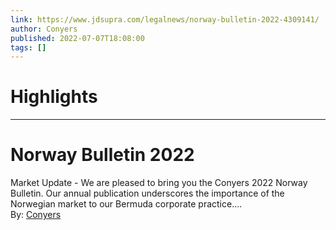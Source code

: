 ```yaml
---
link: https://www.jdsupra.com/legalnews/norway-bulletin-2022-4309141/
author: Conyers
published: 2022-07-07T18:08:00
tags: []
---
```

# Highlights


---
# Norway Bulletin 2022
Market Update - We are pleased to bring you the Conyers 2022 Norway Bulletin. Our annual publication underscores the importance of the Norwegian market to our Bermuda corporate practice....  
By: [Conyers](https://www.jdsupra.com/profile/conyers/)